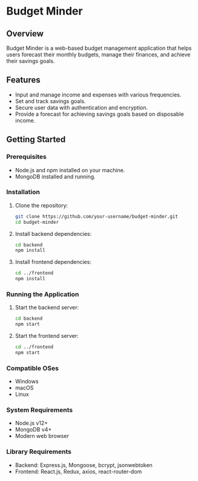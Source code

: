 # Budget Minder

## Overview
Budget Minder is a web-based budget management application that helps users forecast their monthly budgets, manage their finances, and achieve their savings goals.

## Features
- Input and manage income and expenses with various frequencies.
- Set and track savings goals.
- Secure user data with authentication and encryption.
- Provide a forecast for achieving savings goals based on disposable income.

## Getting Started

### Prerequisites
- Node.js and npm installed on your machine.
- MongoDB installed and running.

### Installation

1. Clone the repository:
    ```bash
    git clone https://github.com/your-username/budget-minder.git
    cd budget-minder
    ```

2. Install backend dependencies:
    ```bash
    cd backend
    npm install
    ```

3. Install frontend dependencies:
    ```bash
    cd ../frontend
    npm install
    ```

### Running the Application

1. Start the backend server:
    ```bash
    cd backend
    npm start
    ```

2. Start the frontend server:
    ```bash
    cd ../frontend
    npm start
    ```

### Compatible OSes
- Windows
- macOS
- Linux

### System Requirements
- Node.js v12+ 
- MongoDB v4+
- Modern web browser

### Library Requirements
- Backend: Express.js, Mongoose, bcrypt, jsonwebtoken
- Frontend: React.js, Redux, axios, react-router-dom




